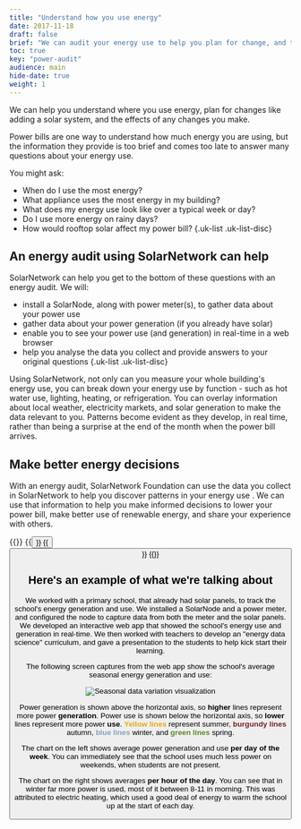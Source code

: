 ```yaml
---
title: "Understand how you use energy"
date: 2017-11-18
draft: false
brief: "We can audit your energy use to help you plan for change, and to understand the effects of any changes you make."
toc: true
key: "power-audit"
audience: main
hide-date: true
weight: 1
---
```

We can help you understand where you use energy, plan for changes like adding a solar system, and the effects of any changes you make.

Power bills are one way to understand how much energy you are using, but the information they
provide is too brief and comes too late to answer many questions about your energy use.

You might ask:

 * When do I use the most energy?
 * What appliance uses the most energy in my building?
 * What does my energy use look like over a typical week or day?
 * Do I use more energy on rainy days?
 * How would rooftop solar affect my power bill?
{.uk-list .uk-list-disc}

## An energy audit using SolarNetwork can help

SolarNetwork can help you get to the bottom of these questions with an energy audit. We will:

 * install a SolarNode, along with power meter(s), to gather data about your power use
 * gather data about your power generation (if you already have solar)
 * enable you to see your power use (and generation) in real-time in a web browser
 * help you analyse the data you collect and provide answers to your original questions
{.uk-list .uk-list-disc}

Using SolarNetwork, not only can you measure your whole building's energy use, you can break down your energy use by function - such as hot water use, lighting, heating, or refrigeration. You can overlay information about local weather, electricity markets, and solar generation to make the data relevant to you. Patterns become evident as they develop, in real time, rather than being a surprise at the end of the month when the power bill arrives.

## Make better energy decisions

With an energy audit, SolarNetwork Foundation can use the data you collect in SolarNetwork to help you discover patterns in your energy use . We can use that information to help you make informed decisions to lower your power bill, make better use of
renewable energy, and share your experience with others.

{{<button-bar>}}
{{<button text="Ready for an energy audit?"/>}}
{{<button type="primary" link="contact"/>}}
{{</button-bar>}}

## Here's an example of what we're talking about

We worked with a primary school, that already had solar panels, to track the school's energy generation and use. We installed a SolarNode and a power meter, and configured the node to capture data from both the meter and the solar panels. We developed an interactive web app that showed the school's energy use and generation in real-time. We then worked with teachers to develop an "energy data science" curriculum, and gave a presentation to the students to help kick start their learning.

The following screen captures from the web app show the school's average seasonal energy generation and use:

![Seasonal data variation visualization](/img/services/seasonal-energy-1620x512.png)

Power
generation is shown above the horizontal axis, so __higher__ lines represent more power __generation__.
Power use is shown below the horizontal axis, so __lower__ lines represent more power
__use__. <span style="color: rgb(233, 167, 18); font-weight: 700;">Yellow lines</span> represent
summer, <span style="color: rgb(118, 33, 35); font-weight: 700;">burgundy lines</span> autumn, <span
style="color: rgb(128, 163, 183); font-weight: 700;">blue lines</span> winter, and <span
style="color: rgb(92, 135, 38); font-weight: 700;">green lines</span> spring.

The chart on the left shows average power generation and use __per day of the week__. You can
immediately see that the school uses much less power on weekends, when students are not present.

The chart on the right shows
averages __per hour of the day__. You can see that in winter far more power is used, most of it
between 8-11 in morning. This was attributed to electric heating, which used a good deal of energy to
warm the school up at the start of each day.

